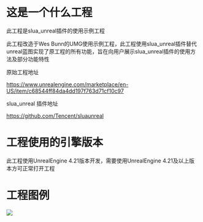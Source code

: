 # 这是一个什么工程

此工程是slua_unreal插件的使用示例工程

此工程改造于Wes Bunn的UMG使用示例工程，此工程使用slua_unreal插件替代unreal蓝图实现了原工程的所有功能，旨在向用户展示slua_unreal插件的使用方法及部分功能特性


原始工程地址

https://www.unrealengine.com/marketplace/en-US/item/c68544ff84da4dd197f763d71cf10c97

slua_unreal 插件地址

https://github.com/Tencent/sluaunreal


# 工程使用的引擎版本

此工程使用UnrealEngine 4.21版本开发，需要使用UnrealEngine 4.21及以上版本方可正常打开工程




# 工程图例

![](/Documents/1551258203207.png)
